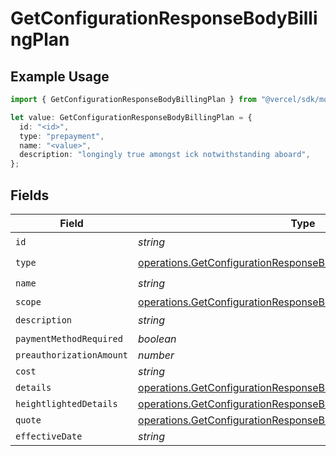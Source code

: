 # GetConfigurationResponseBodyBillingPlan

## Example Usage

```typescript
import { GetConfigurationResponseBodyBillingPlan } from "@vercel/sdk/models/operations/getconfiguration.js";

let value: GetConfigurationResponseBodyBillingPlan = {
  id: "<id>",
  type: "prepayment",
  name: "<value>",
  description: "longingly true amongst ick notwithstanding aboard",
};
```

## Fields

| Field                                                                                                                                              | Type                                                                                                                                               | Required                                                                                                                                           | Description                                                                                                                                        |
| -------------------------------------------------------------------------------------------------------------------------------------------------- | -------------------------------------------------------------------------------------------------------------------------------------------------- | -------------------------------------------------------------------------------------------------------------------------------------------------- | -------------------------------------------------------------------------------------------------------------------------------------------------- |
| `id`                                                                                                                                               | *string*                                                                                                                                           | :heavy_check_mark:                                                                                                                                 | N/A                                                                                                                                                |
| `type`                                                                                                                                             | [operations.GetConfigurationResponseBodyIntegrationsResponseType](../../models/operations/getconfigurationresponsebodyintegrationsresponsetype.md) | :heavy_check_mark:                                                                                                                                 | N/A                                                                                                                                                |
| `name`                                                                                                                                             | *string*                                                                                                                                           | :heavy_check_mark:                                                                                                                                 | N/A                                                                                                                                                |
| `scope`                                                                                                                                            | [operations.GetConfigurationResponseBodyScope](../../models/operations/getconfigurationresponsebodyscope.md)                                       | :heavy_minus_sign:                                                                                                                                 | N/A                                                                                                                                                |
| `description`                                                                                                                                      | *string*                                                                                                                                           | :heavy_check_mark:                                                                                                                                 | N/A                                                                                                                                                |
| `paymentMethodRequired`                                                                                                                            | *boolean*                                                                                                                                          | :heavy_minus_sign:                                                                                                                                 | N/A                                                                                                                                                |
| `preauthorizationAmount`                                                                                                                           | *number*                                                                                                                                           | :heavy_minus_sign:                                                                                                                                 | N/A                                                                                                                                                |
| `cost`                                                                                                                                             | *string*                                                                                                                                           | :heavy_minus_sign:                                                                                                                                 | N/A                                                                                                                                                |
| `details`                                                                                                                                          | [operations.GetConfigurationResponseBodyDetails](../../models/operations/getconfigurationresponsebodydetails.md)[]                                 | :heavy_minus_sign:                                                                                                                                 | N/A                                                                                                                                                |
| `heightlightedDetails`                                                                                                                             | [operations.GetConfigurationResponseBodyHeightlightedDetails](../../models/operations/getconfigurationresponsebodyheightlighteddetails.md)[]       | :heavy_minus_sign:                                                                                                                                 | N/A                                                                                                                                                |
| `quote`                                                                                                                                            | [operations.GetConfigurationResponseBodyQuote](../../models/operations/getconfigurationresponsebodyquote.md)[]                                     | :heavy_minus_sign:                                                                                                                                 | N/A                                                                                                                                                |
| `effectiveDate`                                                                                                                                    | *string*                                                                                                                                           | :heavy_minus_sign:                                                                                                                                 | N/A                                                                                                                                                |